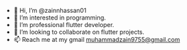 - 👋 Hi, I’m @zainnhassan01
- 👀 I’m interested in programming.
- 🌱 I’m professional flutter developer.
- 💞️ I’m looking to collaborate on flutter projects.
- 📫 Reach me at my gmail muhammadzain9755@gmail.com

<!---
zainnhassan01/zainnhassan01 is a ✨ special ✨ repository because its `README.md` (this file) appears on your GitHub profile.
You can click the Preview link to take a look at your changes.
--->

